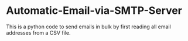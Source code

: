 # Automatic-Email-via-SMTP-Server
This is a python code to send emails in bulk by first reading all email addresses from a CSV file. 
